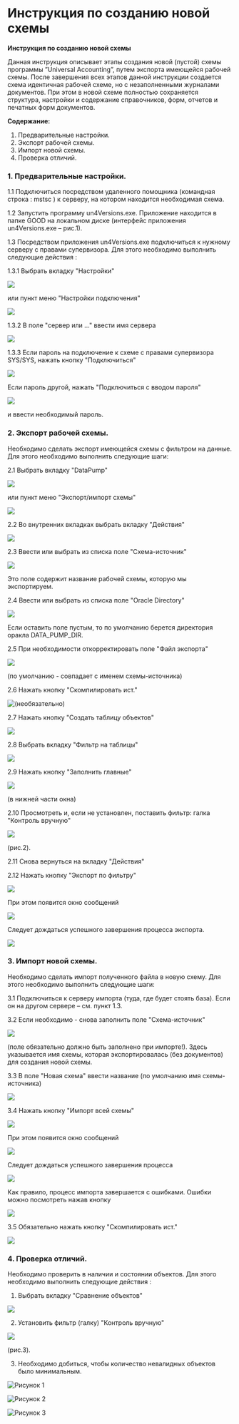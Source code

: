 # Инструкция по созданию новой схемы

**Инструкция по созданию новой схемы**

Данная инструкция описывает этапы создания новой \(пустой\) схемы программы ”Universal Accounting”, путем экспорта имеющейся рабочей схемы. После завершения всех этапов данной инструкции создается схема идентичная рабочей схеме, но с незаполненными журналами документов. При этом в новой схеме полностью сохраняется структура, настройки и содержание справочников, форм, отчетов и печатных форм документов.

**Содержание:**

1. Предварительные настройки.
2. Экспорт рабочей схемы.
3. Импорт новой схемы.
4. Проверка отличий.

### **1. Предварительные настройки.**

1.1 Подключиться посредством удаленного помощника \(командная строка : mstsc \) к серверу, на котором находится необходимая схема.

1.2 Запустить программу un4Versions.exe. Приложение находится в папке GOOD на локальном диске \(интерфейс приложения un4Versions.exe – рис.1\).

1.3 Посредством приложения un4Versions.exe подключиться к нужному серверу с правами супервизора. Для этого необходимо выполнить следующие действия :

 1.3.1 Выбрать вкладку "Настройки"

![](../.gitbook/assets/1%20%281%29.png)

 или пункт меню "Настройки подключения"

![](../.gitbook/assets/2%20%281%29.png)

 1.3.2 В поле "сервер или ..." ввести имя сервера

![](../.gitbook/assets/3%20%282%29.png)

 1.3.3 Если пароль на подключение к схеме с правами супервизора SYS/SYS, нажать кнопку "Подключиться" 

![](../.gitbook/assets/4%20%283%29.png)

 Если пароль другой, нажать "Подключиться с вводом пароля"

![](../.gitbook/assets/5%20%281%29.png)

 и ввести необходимый пароль.

### **2. Экспорт рабочей схемы.**

Необходимо сделать экспорт имеющейся схемы с фильтром на данные. Для этого необходимо выполнить следующие шаги:

 2.1 Выбрать вкладку "DataPump"

![](../.gitbook/assets/6%20%282%29.png)

 или пункт меню "Экспорт/импорт схемы"

![](../.gitbook/assets/7%20%282%29.png)

 2.2 Во внутренних вкладках выбрать вкладку "Действия"

![](../.gitbook/assets/8.png)

 2.3 Ввести или выбрать из списка поле "Схема-источник"

![](../.gitbook/assets/9%20%281%29.png)

 Это поле содержит название рабочей схемы, которую мы экспортируем.

 2.4 Ввести или выбрать из списка поле "Oracle Directory"

![](../.gitbook/assets/10.png)

 Если оставить поле пустым, то по умолчанию берется директория оракла DATA\_PUMP\_DIR.

 2.5 При необходимости откорректировать поле "Файл экспорта"

![](../.gitbook/assets/11%20%282%29.png)

 \(по умолчанию - совпадает с именем схемы-источника\)

 2.6 Нажать кнопку "Скомпилировать ист."

![\(&#x43D;&#x435;&#x43E;&#x431;&#x44F;&#x437;&#x430;&#x442;&#x435;&#x43B;&#x44C;&#x43D;&#x43E;\)](../.gitbook/assets/12%20%282%29.png)

 2.7 Нажать кнопку "Создать таблицу объектов"

![](../.gitbook/assets/13.png)

 2.8 Выбрать вкладку "Фильтр на таблицы"

![](../.gitbook/assets/14%20%282%29.png)

 2.9 Нажать кнопку "Заполнить главные"

![](../.gitbook/assets/15%20%281%29.png)

 \(в нижней части окна\)

 2.10 Просмотреть и, если не установлен, поставить фильтр: галка "Контроль вручную"

![](../.gitbook/assets/16%20%282%29.png)

  \(рис.2\).

2.11 Снова вернуться на вкладку "Действия"

2.12 Нажать кнопку "Экспорт по фильтру"

![](../.gitbook/assets/17%20%281%29.png)

 При этом появится окно сообщений

![](../.gitbook/assets/18%20%281%29.png)

 Следует дождаться успешного завершения процесса экспорта.

![](../.gitbook/assets/19.png)

### **3. Импорт новой схемы.**

Необходимо сделать импорт полученного файла в новую схему. Для этого необходимо выполнить следующие шаги:

3.1 Подключиться к серверу импорта \(туда, где будет стоять база\). Если он на другом сервере – см. пункт 1.3.

3.2 Если необходимо - снова заполнить поле "Схема-источник"

![](../.gitbook/assets/20%20%281%29.png)

\(поле обязательно должно быть заполнено при импорте!\). Здесь указывается имя схемы, которая экспортировалась \(без документов\) для создания новой схемы.

3.3 В поле "Новая схема" ввести название \(по умолчанию имя схемы-источника\)

![](../.gitbook/assets/21%20%282%29.png)

 3.4 Нажать кнопку "Импорт всей схемы"

![](../.gitbook/assets/22%20%281%29.png)

 При этом появится окно сообщений

![](../.gitbook/assets/23%20%282%29.png)

 Следует дождаться успешного завершения процесса

![](../.gitbook/assets/24.png)

 Как правило, процесс импорта завершается с ошибками. Ошибки можно посмотреть нажав кнопку

![](../.gitbook/assets/25.png)

 3.5 Обязательно нажать кнопку "Скомпилировать ист." 

![](../.gitbook/assets/26.png)

### **4. Проверка отличий.**

Необходимо проверить в наличии и состоянии объектов. Для этого необходимо выполнить следующие действия :

1. Выбрать вкладку "Сравнение объектов"

![](../.gitbook/assets/27.png)

 2. Установить фильтр \(галку\) "Контроль вручную"

![](../.gitbook/assets/28%20%281%29.png)

 \(рис.3\).

3. Необходимо добиться, чтобы количество невалидных объектов было минимальным.

![&#x420;&#x438;&#x441;&#x443;&#x43D;&#x43E;&#x43A; 1](../.gitbook/assets/29.png)

![&#x420;&#x438;&#x441;&#x443;&#x43D;&#x43E;&#x43A; 2](../.gitbook/assets/30.png)

![&#x420;&#x438;&#x441;&#x443;&#x43D;&#x43E;&#x43A; 3](../.gitbook/assets/31%20%281%29.png)

